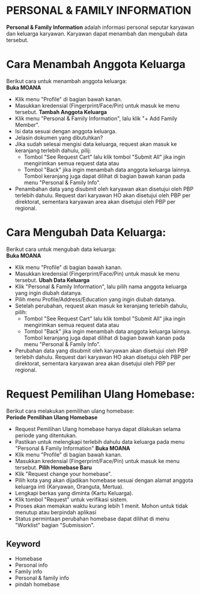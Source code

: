 # PERSONAL & FAMILY INFORMATION

**Personal & Family Information** adalah informasi personal seputar karyawan dan keluarga karyawan. Karyawan dapat menambah dan mengubah data tersebut.

# Cara Menambah Anggota Keluarga
Berikut cara untuk menambah anggota keluarga:  
**Buka MOANA**
   * Klik menu "Profile" di bagian bawah kanan.
   * Masukkan kredensial (Fingerprint/Face/Pin) untuk masuk ke menu tersebut.
**Tambah Anggota Keluarga**
   * Klik menu "Personal & Family Information", lalu klik "+ Add Family Member".
   * Isi data sesuai dengan anggota keluarga.
   * Jelasin dokumen yang dibutuhkan?
   * Jika sudah selesai mengisi data keluarga, request akan masuk ke keranjang terlebih dahulu, pilij: 
     * Tombol "See Request Cart" lalu klik tombol "Submit All" jika ingin mengirimkan semua request data atau 
     * Tombol "Back" jika ingin menambah data anggota keluarga lainnya. Tombol keranjang juga dapat dilihat di bagian bawah kanan pada menu "Personal & Family Info".
   * Penambahan data yang disubmit oleh karyawan akan disetujui oleh PBP terlebih dahulu. Request dari karyawan HO akan disetujui oleh PBP per direktorat, sementara karyawan area akan disetujui oleh PBP per regional.

# Cara Mengubah Data Keluarga:
Berikut cara untuk mengubah data keluarga:  
**Buka MOANA**
   * Klik menu "Profile" di bagian bawah kanan.
   * Masukkan kredensial (Fingerprint/Face/Pin) untuk masuk ke menu tersebut.
**Ubah Data Keluarga**
   * Klik "Personal & Family Information", lalu pilih nama anggota keluarga yang ingin diubah datanya.
   * Pilih menu Profile/Address/Education yang ingin diubah datanya.
   * Setelah perubahan, request akan masuk ke keranjang terlebih dahulu, pilih:
     * Tombol "See Request Cart" lalu klik tombol "Submit All" jika ingin mengirimkan semua request data atau 
     * Tombol "Back" jika ingin menambah data anggota keluarga lainnya. Tombol keranjang juga dapat dilihat di bagian bawah kanan pada menu "Personal & Family Info".
   * Perubahan data yang disubmit oleh karyawan akan disetujui oleh PBP terlebih dahulu. Request dari karyawan HO akan disetujui oleh PBP per direktorat, sementara karyawan area akan disetujui oleh PBP per regional.

# Request Pemilihan Ulang Homebase:
Berikut cara melakukan pemilihan ulang homebase:  
**Periode Pemilihan Ulang Homebase**
   * Request Pemilihan Ulang homebase hanya dapat dilakukan selama periode yang ditentukan.
   * Pastikan untuk melengkapi terlebih dahulu data keluarga pada menu "Personal & Family Information"
**Buka MOANA**
   * Klik menu "Profile" di bagian bawah kanan.
   * Masukkan kredensial (Fingerprint/Face/Pin) untuk masuk ke menu tersebut.
**Pilih Homebase Baru**
   * Klik "Request change your homebase".
   * Pilih kota yang akan dijadikan homebase sesuai dengan alamat anggota keluarga inti (Karyawan, Oranguta, Mertua).
   * Lengkapi berkas yang diminta (Kartu Keluarga).
   * Klik tombol "Request" untuk verifikasi sistem.
   * Proses akan memakan waktu kurang lebih 1 menit. Mohon untuk tidak menutup atau berpindah aplikasi
   * Status permintaan perubahan homebase dapat dilihat di menu "Worklist" bagian "Submission".

## Keyword
* Homebase
* Personal info
* Family info
* Personal & family info
* pindah homebase
